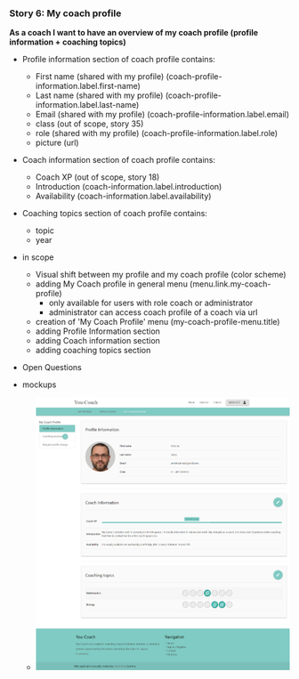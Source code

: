 ### Story 6: My coach profile

**As a coach I want to have an overview of my coach profile (profile information + coaching topics)**

 - Profile information section of coach profile contains:
     - First name (shared with my profile)  (coach-profile-information.label.first-name)
     - Last name (shared with my profile) (coach-profile-information.label.last-name)
     - Email (shared with my profile) (coach-profile-information.label.email)
     - class (out of scope, story 35)
     - role (shared with my profile) (coach-profile-information.label.role)
     - picture (url)
     
 - Coach information section of coach profile contains:
      - Coach XP (out of scope, story 18)
      - Introduction (coach-information.label.introduction)
      - Availability (coach-information.label.availability)
      
  - Coaching topics section of coach profile contains:
    - topic
    - year

  - in scope
      - Visual shift between my profile and my coach profile (color scheme)
      - adding My Coach profile in general menu (menu.link.my-coach-profile)
        - only available for users with role coach or administrator
        - administrator can access coach profile of a coach via url
      - creation of 'My Coach Profile' menu (my-coach-profile-menu.title)
      - adding Profile Information section 
      - adding Coach information section
      - adding coaching topics section
      
  - Open Questions


 - mockups
     - ![signin](../img/my-coach-profile.png)
  
